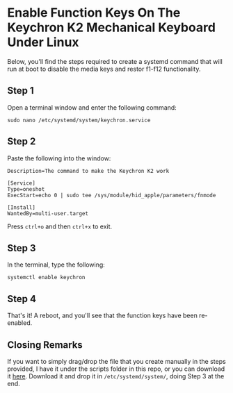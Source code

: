 # Enable Function Keys On The Keychron K2 Mechanical Keyboard Under Linux


Below, you'll find the steps required to create a systemd command that will run at boot to disable the media keys and restor f1-f12 functionality.

## Step 1

Open a terminal window and enter the following command:

`sudo nano /etc/systemd/system/keychron.service`

## Step 2

Paste the following into the window:

```[Unit]
Description=The command to make the Keychron K2 work

[Service]
Type=oneshot
ExecStart=echo 0 | sudo tee /sys/module/hid_apple/parameters/fnmode

[Install]
WantedBy=multi-user.target
```

Press `ctrl+o` and then `ctrl+x` to exit.

## Step 3

In the terminal, type the following:

`systemctl enable keychron`

## Step 4

That's it! A reboot, and you'll see that the function keys have been re-enabled.

## Closing Remarks

If you want to simply drag/drop the file that you create manually in the steps provided, I have it under the scripts folder in this repo, or you can download it [here](https://github.com/adam-savard/keychron-k2-function-keys-linux/releases/download/1.0/keychron.service). Download it and drop it in `/etc/systemd/system/`, doing Step 3 at the end.
